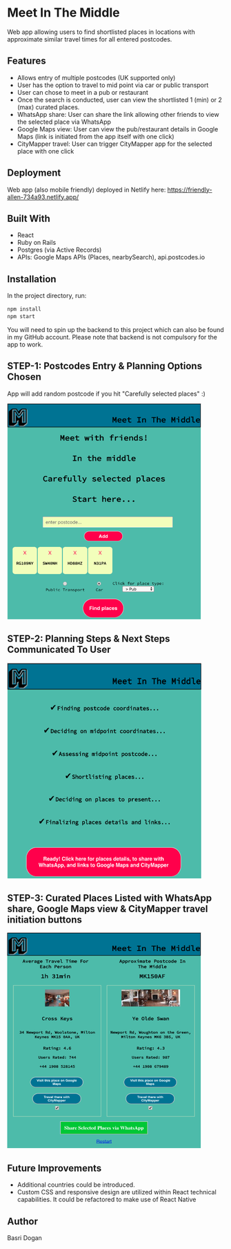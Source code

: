 # Meet In The Middle
Web app allowing users to find shortlisted places in locations with approximate similar travel times for all entered postcodes.

## Features
- Allows entry of multiple postcodes (UK supported only)
- User has the option to travel to mid point via car or public transport
- User can chose to meet in a pub or restaurant
- Once the search is conducted, user can view the shortlisted 1 (min) or 2 (max) curated places. 
- WhatsApp share: User can share the link allowing other friends to view the selected place via WhatsApp
- Google Maps view: User can view the pub/restaurant details in Google Maps (link is initiated from the app itself with one click)
- CityMapper travel: User can trigger CityMapper app for the selected place with one click

## Deployment
Web app (also mobile friendly) deployed in Netlify here: https://friendly-allen-734a93.netlify.app/

## Built With
- React
- Ruby on Rails
- Postgres (via Active Records)
- APIs: Google Maps APIs (Places, nearbySearch), api.postcodes.io

## Installation
 In the project directory, run:

```bash
npm install
npm start
```
You will need to spin up the backend to this project which can also be found in my GitHub account. Please note that backend is not compulsory for the app to work.

## STEP-1: Postcodes Entry & Planning Options Chosen

App will add random postcode if you hit "Carefully selected places" :)

<img src="./src/assets/MeetInTheMiddle-1.png" alt="Postcodes Entry & Planning Options Chosen" height="500" width="450">

## STEP-2: Planning Steps & Next Steps Communicated To User
<img src="./src/assets/MeetInTheMiddle-2.png" alt="Planning Steps & Next Steps Communicated To User" height="500" width="450">

## STEP-3: Curated Places Listed with WhatsApp share, Google Maps view & CityMapper travel initiation buttons
<img src="./src/assets/MeetInTheMiddle-3.png" alt="Curated Places Listed with WhatsApp share, Google Maps view & CityMapper travel initiation buttons" height="500" width="450">

## Future Improvements
- Additional countries could be introduced.
- Custom CSS and responsive design are utilized within React technical capabilities. It could be refactored to make use of React Native

## Author
Basri Dogan